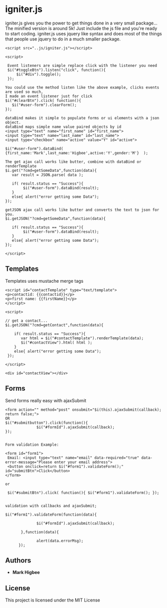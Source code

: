# igniter.js

igniter.js gives you the power to get things done in a very small package... The minified version is around 5k! Just include the js file and you're ready to start coding. igniter.js uses jquery like syntax and does most of the things that people use jquery to do in a much smaller package.  

 ```
<script src="..js/igniter.js"></script>

<script>

  Event listeners are simple replace click with the listener you need
  $i("#toggleBtn").listen("click", function(){    
      $i("#div").toggle();
  });

You could use the method listen like the above example, clicks events are used so much, 
 I made an event listener just for click
$i("#clearBtn").click( function(){     
    $i("#user-form").clearForm();
});

dataBind makes it simple to populate forms or ui elements with a json object.
dataBind maps simple name value paired objects by id 
<input type="text" name="first_name" id="first_name">
<input type="text" name="last_name" id="last_name">
<input type="checkbox" name="active" value="Y" id="active">

$i("#user-form").dataBind( {first_name:'Mark',last_name:'Higbee',active:'Y',gender:'M'}  );

The get ajax call works like butter, combine with dataBind or renderTemplate 
$i.get("?cmd=getSomeData",function(data){
    var result = JSON.parse( data );
    
    if( result.status == "Success"){
         $i("#user-form").dataBind(result);                                
    }
    else{ alert("error getting some Data");
 });

getJSON ajax call works like butter and converts the text to json for you. 
$i.getJSON("?cmd=getSomeData",function(data){
    
    if( result.status == "Success"){
         $i("#user-form").dataBind(result);                                
    }
    else{ alert("error getting some Data");
 });

</script>

```

## Templates
Templates uses mustache merge tags 

```
<script id="contactTemplate" type="text/template">
<p>contactid: {{contactid}}</p>
<p>first name: {{firstName}}</p>
</script>

<script>

// get a contact...
$i.getJSON("?cmd=getContact",function(data){

    if( result.status == "Success"){
       var html = $i("#contactTemplate").renderTemplate(data);
       $i("#contactView").html( html );
    }
    else{ alert("error getting some Data");
 });

</script>

<div id="contactView"></div>
```

## Forms
Send forms really easy with ajaxSubmit

```
<form action="" method="post" onsubmit="$i(this).ajaxSubmit(callback); return false;">      
OR 
$i("#submitbutton").click(function(){ 
              $i("#formId").ajaxSubmit(callback); 
});


Form validation Example: 

<form id="form1">
 Email: <input type="text" name="email" data-required="true" data-error-message="Please enter your email address">
 <button onclick=return $i("#form1").validateForm();" id="submitBtn">Click</button>
</form>

or

 $i("#submitBtn").click( function(){ $i("#form1").validateForm(); });


validation with callbacks and ajaxSubmit;

$i("#form1").validateForm(function(data){

              $i("#formId").ajaxSubmit(callback);

       },function(data){

              alert(data.errorMsg);     
      });

```

## Authors

* **Mark Higbee**  


## License

This project is licensed under the MIT License
